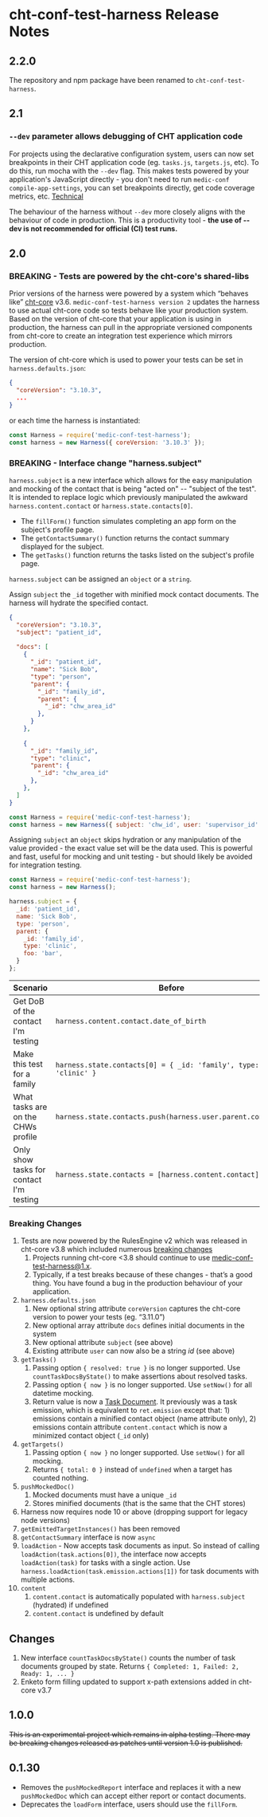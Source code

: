# cht-conf-test-harness Release Notes

## 2.2.0

The repository and npm package have been renamed to `cht-conf-test-harness`.

## 2.1

### `--dev` parameter allows debugging of CHT application code

For projects using the declarative configuration system, users can now set breakpoints in their CHT application code (eg. `tasks.js`, `targets.js`, etc). To do this, run mocha with the `--dev` flag. This makes tests powered by your application's JavaScript directly - you don't need to run `medic-conf compile-app-settings`, you can set breakpoints directly, get code coverage metrics, etc. [Technical](https://github.com/medic/medic-conf-test-harness/pull/103#issue-645043513)

The behaviour of the harness without `--dev` more closely aligns with the behaviour of code in production. This is a productivity tool - **the use of --dev is not recommended for official (CI) test runs.**

## 2.0

### BREAKING - Tests are powered by the cht-core's shared-libs

Prior versions of the harness were powered by a system which “behaves like” [cht-core](https://github.com/medic/cht-core) v3.6. `medic-conf-test-harness version 2` updates the harness to use actual cht-core code so tests behave like your production system. Based on the version of cht-core that your application is using in production, the harness can pull in the appropriate versioned components from cht-core to create an integration test experience which mirrors production.

The version of cht-core which is used to power your tests can be set in `harness.defaults.json`:

```json
{
  "coreVersion": "3.10.3",
  ...
}
```

or each time the harness is instantiated:

```javascript
const Harness = require('medic-conf-test-harness');
const harness = new Harness({ coreVersion: '3.10.3' });
```

### BREAKING - Interface change "harness.subject"

`harness.subject` is a new interface which allows for the easy manipulation and mocking of the contact that is being "acted on" -- "subject of the test". It is intended to replace logic which previously manipulated the awkward `harness.content.contact` or `harness.state.contacts[0]`.

* The `fillForm()` function simulates completing an app form on the subject's profile page.
* The `getContactSummary()` function returns the contact summary displayed for the subject.
* The `getTasks()` function returns the tasks listed on the subject's profile page.
 
 `harness.subject` can be assigned an `object` or a `string`. 
 
Assign `subject` the `_id` together with minified mock contact documents. The harness will hydrate the specified contact.
 
```json
{
  "coreVersion": "3.10.3",
  "subject": "patient_id",
 
  "docs": [
    {
      "_id": "patient_id",
      "name": "Sick Bob",
      "type": "person",
      "parent": {
        "_id": "family_id",
        "parent": {
          "_id": "chw_area_id"
        },
      }
    },
 
    {
      "_id": "family_id",
      "type": "clinic",
      "parent": {
        "_id": "chw_area_id"
      },
    },
  ]
}
```

```javascript
const Harness = require('medic-conf-test-harness');
const harness = new Harness({ subject: 'chw_id', user: 'supervisor_id' });
```

Assigning `subject` an `object` skips hydration or any manipulation of the value provided - the exact value set will be the data used. This is powerful and fast, useful for mocking and unit testing - but should likely be avoided for integration testing.

```javascript
const Harness = require('medic-conf-test-harness');
const harness = new Harness();

harness.subject = {
  _id: 'patient_id',
  name: 'Sick Bob',
  type: 'person',
  parent: {
    _id: 'family_id',
    type: 'clinic',
    foo: 'bar',
  }
};

```

Scenario | Before | After
-- | -- | --
Get DoB of the contact I'm testing | `harness.content.contact.date_of_birth` | `harness.subject.date_of_birth`
Make this test for a family | `harness.state.contacts[0] = { _id: 'family', type: 'clinic' }` | `harness.subject = 'family_id';`
What tasks are on the CHWs profile | `harness.state.contacts.push(harness.user.parent.contact);` | `harness.subject = harness.user;`
Only show tasks for contact I'm testing | `harness.state.contacts = [harness.content.contact];` | default behaviour

### Breaking Changes
1. Tests are now powered by the RulesEngine v2 which was released in cht-core v3.8 which included numerous [breaking changes](https://github.com/medic/cht-core/blob/master/release-notes/docs/3.8.0.md#breaking-changes)
    1. Projects running cht-core <3.8 should continue to use medic-conf-test-harness@1.x.
    2. Typically, if a test breaks because of these changes - that’s a good thing. You have found a bug in the production behaviour of your application.
2. `harness.defaults.json` 
   1. New optional string attribute `coreVersion` captures the cht-core version to power your tests (eg. “3.11.0”)
   2. New optional array attribute `docs` defines initial documents in the system
   3. New optional attribute `subject` (see above)
   4. Existing attribute `user` can now also be a string _id_ (see above)
3. `getTasks()`
    1. Passing option `{ resolved: true }` is no longer supported. Use `countTaskDocsByState()` to make assertions about resolved tasks.
    2. Passing option `{ now }` is no longer supported. Use `setNow()` for all datetime mocking.
    3. Return value is now a [Task Document](https://docs.communityhealthtoolkit.org/core/overview/db-schema/#tasks). It previously was a task emission, which is equivalent to `ret.emission` except that: 1) emissions contain a minified contact object (name attribute only), 2) emissions contain attribute `content.contact` which is now a minimized contact object (`_id` only)
4. `getTargets()`
    1. Passing option `{ now }` no longer supported. Use `setNow()` for all mocking.
    2. Returns `{ total: 0 }` instead of `undefined` when a target has counted nothing.
5. `pushMockedDoc()`
    1. Mocked documents must have a unique `_id`
    2. Stores minified documents (that is the same that the CHT stores)
6. Harness now requires node 10 or above (dropping support for legacy node versions)
7. `getEmittedTargetInstances()` has been removed
8. `getContactSummary` interface is now `async`
9.  `loadAction` - Now accepts task documents as input. So instead of calling `loadAction(task.actions[0])`, the interface now accepts `loadAction(task)` for tasks with a single action. Use `harness.loadAction(task.emission.actions[1])` for task documents with multiple actions.
10. `content`
    1. `content.contact` is automatically populated with `harness.subject` (hydrated) if undefined
    2. `content.contact` is undefined by default

## Changes
1. New interface `countTaskDocsByState()` counts the number of task documents grouped by state. Returns `{ Completed: 1, Failed: 2, Ready: 1, ... }`
2. Enketo form filling updated to support x-path extensions added in cht-core v3.7

## 1.0.0
~~This is an experimental project which remains in alpha testing. There may be breaking changes released as patches until version 1.0 is published.~~

## 0.1.30

* Removes the `pushMockedReport` interface and replaces it with a new `pushMockedDoc` which can accept either report or contact documents.
* Deprecates the `loadForm` interface, users should use the `fillForm`.
